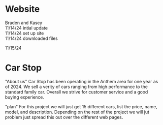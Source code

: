 # Website
Braden and Kasey<br>
11/14/24 intial update <br>
11/14/24 set up site<br>
11/14/24 downloaded files <br>

11/15/24 
<h1>Car Stop</h1>
<body>
"About us" Car Stop has been operating in the Anthem area for one year as of 2024. We sell a verity of cars ranging from high performance to the standard family car. Overall we strive for customer service and a good buying experience. 

"plan" For this project we will just get 15 different cars, list the price, name, model, and description. Depending on the rest of the project we will jut problem just spread this out over the different web pages. 
</body>